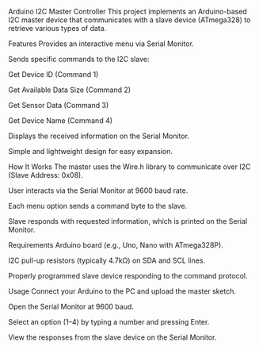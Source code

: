 Arduino I2C Master Controller
This project implements an Arduino-based I2C master device that communicates with a slave device (ATmega328) to retrieve various types of data.

Features
Provides an interactive menu via Serial Monitor.

Sends specific commands to the I2C slave:

Get Device ID (Command 1)

Get Available Data Size (Command 2)

Get Sensor Data (Command 3)

Get Device Name (Command 4)

Displays the received information on the Serial Monitor.

Simple and lightweight design for easy expansion.

How It Works
The master uses the Wire.h library to communicate over I2C (Slave Address: 0x08).

User interacts via the Serial Monitor at 9600 baud rate.

Each menu option sends a command byte to the slave.

Slave responds with requested information, which is printed on the Serial Monitor.

Requirements
Arduino board (e.g., Uno, Nano with ATmega328P).

I2C pull-up resistors (typically 4.7kΩ) on SDA and SCL lines.

Properly programmed slave device responding to the command protocol.

Usage
Connect your Arduino to the PC and upload the master sketch.

Open the Serial Monitor at 9600 baud.

Select an option (1–4) by typing a number and pressing Enter.

View the responses from the slave device on the Serial Monitor.
